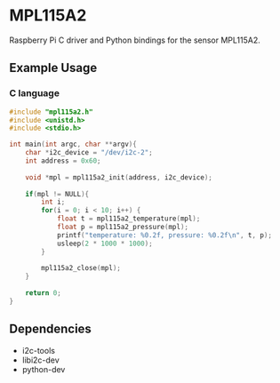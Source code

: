 # MPL115A2

Raspberry Pi C driver and Python bindings for the sensor MPL115A2.


## Example Usage

### C language

```c
#include "mpl115a2.h"
#include <unistd.h>
#include <stdio.h>

int main(int argc, char **argv){
	char *i2c_device = "/dev/i2c-2";
	int address = 0x60;
	
	void *mpl = mpl115a2_init(address, i2c_device);
	
	if(mpl != NULL){
		int i;
		for(i = 0; i < 10; i++) {
			float t = mpl115a2_temperature(mpl);
			float p = mpl115a2_pressure(mpl);
			printf("temperature: %0.2f, pressure: %0.2f\n", t, p);
			usleep(2 * 1000 * 1000);
		}
	
		mpl115a2_close(mpl);
	}
	
	return 0;
}

```


## Dependencies

* i2c-tools 
* libi2c-dev
* python-dev
